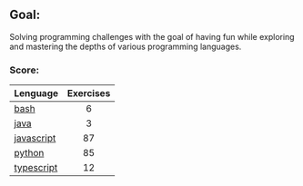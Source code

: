 ## Goal:
Solving programming challenges with the goal of having fun while exploring and mastering the depths of various programming languages.

### Score:
| Lenguage | Exercises |
|---|:---:|
| [bash](/bash) | 6 |
| [java](/java) | 3 |
| [javascript](/javascript) | 87 |
| [python](/python) | 85 |
| [typescript](/typescript) | 12 |
